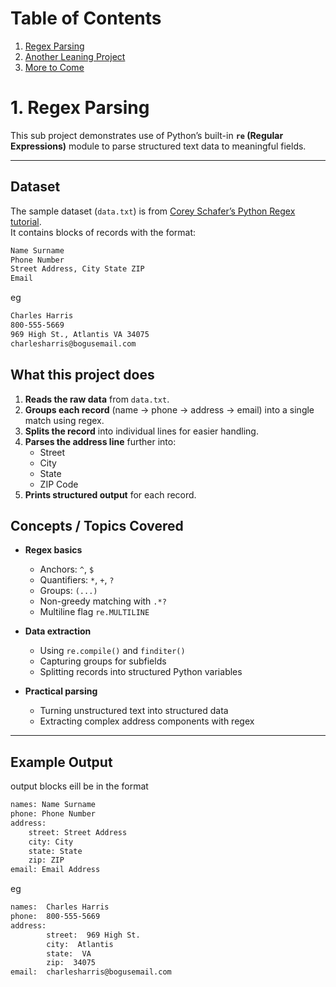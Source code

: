 # Table of Contents
1. [Regex Parsing](#1-regex-parsing)
2. [Another Leaning Project](#2-next)  
3. [More to Come](#3-aa)
# 1. Regex Parsing 

This sub project demonstrates use of Python’s built-in **`re` (Regular Expressions)** module to parse structured text data to meaningful fields.

---

## Dataset

The sample dataset (`data.txt`) is from [Corey Schafer’s Python Regex tutorial](https://github.com/CoreyMSchafer/code_snippets/tree/c6969cfffca4c0de836453571bb4831451b76a75/Regular-Expressions/data.txt).  
It contains blocks of records with the format:

```bash
Name Surname
Phone Number
Street Address, City State ZIP
Email
```
eg
```bash
Charles Harris
800-555-5669
969 High St., Atlantis VA 34075
charlesharris@bogusemail.com
```
## What this project does

1. **Reads the raw data** from `data.txt`.
2. **Groups each record** (name → phone → address → email) into a single match using regex.
3. **Splits the record** into individual lines for easier handling.
4. **Parses the address line** further into:
   - Street  
   - City  
   - State  
   - ZIP Code
5. **Prints structured output** for each record.
## Concepts / Topics Covered

- **Regex basics**  
  - Anchors: `^`, `$`  
  - Quantifiers: `*`, `+`, `?`  
  - Groups: `(...)`  
  - Non-greedy matching with `.*?`  
  - Multiline flag `re.MULTILINE`  

- **Data extraction**  
  - Using `re.compile()` and `finditer()`  
  - Capturing groups for subfields  
  - Splitting records into structured Python variables  

- **Practical parsing**  
  - Turning unstructured text into structured data  
  - Extracting complex address components with regex  

---

## Example Output

output blocks eill be in the format

```bash
names: Name Surname
phone: Phone Number
address:
    street: Street Address
    city: City 
    state: State
    zip: ZIP
email: Email Address
```
eg

```bash
names:  Charles Harris
phone:  800-555-5669
address: 
        street:  969 High St.
        city:  Atlantis
        state:  VA
        zip:  34075
email:  charlesharris@bogusemail.com
```